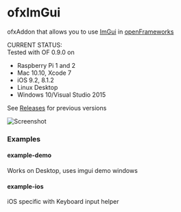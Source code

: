 ofxImGui
========

ofxAddon that allows you to use [ImGui](https://github.com/ocornut/imgui) in [openFrameworks](https://github.com/openframeworks/openFrameworks)

CURRENT STATUS:  
Tested with OF 0.9.0 on   
 - Raspberry Pi 1 and 2
 - Mac 10.10, Xcode 7
 - iOS 9.2, 8.1.2
 - Linux Desktop
 - Windows 10/Visual Studio 2015

 
See [Releases](https://github.com/jvcleave/ofxImGui/releases/) for previous versions


![Screenshot](images/Screenshot.png)

### Examples

#### example-demo    
Works on Desktop, uses imgui demo windows

#### example-ios  
iOS specific with Keyboard input helper

